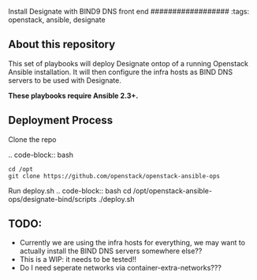 Install Designate with BIND9 DNS front end
##################
:tags: openstack, ansible, designate

About this repository
---------------------
This set of playbooks will deploy Designate ontop of a running Openstack Ansible
installation. It will then configure the infra hosts as BIND DNS servers to be used
with Designate.

**These playbooks require Ansible 2.3+.**

Deployment Process
------------------

Clone the repo

.. code-block:: bash

    cd /opt
    git clone https://github.com/openstack/openstack-ansible-ops

Run deploy.sh
.. code-block:: bash
    cd /opt/openstack-ansible-ops/designate-bind/scripts
    ./deploy.sh


## TODO:

* Currently we are using the infra hosts for everything, we may want to actually install the BIND DNS servers somewhere else??
* This is a WIP: it needs to be tested!!
* Do I need seperate networks via container-extra-networks???
